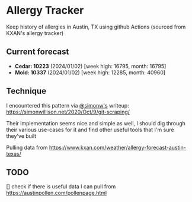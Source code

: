 # Allergy Tracker

Keep history of allergies in Austin, TX using github Actions (sourced from KXAN's allergy tracker)

## Current forecast
<!-- INJECT FORECAST -->
- **Cedar: 10223** (2024/01/02)  [week high: 16795, month: 16795]
- **Mold: 10337** (2024/01/02)  [week high: 12285, month: 40960]
<!-- END INJECT FORECAST -->

## Technique

I encountered this pattern via [@simonw's](https://github.com/simonw) writeup: https://simonwillison.net/2020/Oct/9/git-scraping/

Their implementation seems nice and simple as well, I should dig through their various use-cases for it and find other useful tools that I'm sure they've built

Pulling data from https://www.kxan.com/weather/allergy-forecast-austin-texas/

## TODO

[] check if there is useful data I can pull from https://austinpollen.com/pollenpage.html
